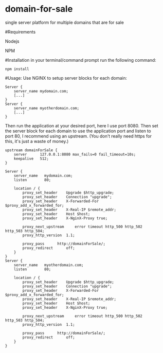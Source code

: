 # domain-for-sale
single server platform for multiple domains that are for sale

#Requirements

Nodejs

NPM

#Installation
in your terminal/command prompt run the following command:

	npm install



#Usage:
Use NGINX to setup server blocks for each domain:

	Server {
		server_name mydomain.com;
		[...]
	}
	Server {
		server_name myotherdomain.com;
		[...]
	}

Then run the application at your desired port, here I use port 8080.
Then set the server block for each domain to use the application port and listen to port 80, 
I recommend using an upstream.
(You don't really need https for this, it's just a waste of money.)



	upstream domainForSale {
		server		127.0.0.1:8080 max_fails=0 fail_timeout=10s;
		keepalive	512;
	}

	Server {
		server_name   mydomain.com;
		listen        80;
		
		location / {
			proxy_set_header 	Upgrade $http_upgrade;
			proxy_set_header 	Connection "upgrade";
			proxy_set_header 	X-Forwarded-For $proxy_add_x_forwarded_for;
			proxy_set_header 	X-Real-IP $remote_addr;
			proxy_set_header 	Host $host;
			proxy_set_header 	X-NginX-Proxy true;
			
			proxy_next_upstream 	error timeout http_500 http_502 http_503 http_504;
			proxy_http_version 	1.1;
			
			proxy_pass 		http://domainForSale/;
			proxy_redirect 		off;
		}
	}
	Server {
		server_name   myotherdomain.com;
		listen        80;
		
		location / {
			proxy_set_header 	Upgrade $http_upgrade;
			proxy_set_header 	Connection "upgrade";
			proxy_set_header 	X-Forwarded-For $proxy_add_x_forwarded_for;
			proxy_set_header 	X-Real-IP $remote_addr;
			proxy_set_header 	Host $host;
			proxy_set_header 	X-NginX-Proxy true;
			
			proxy_next_upstream 	error timeout http_500 http_502 http_503 http_504;
			proxy_http_version 	1.1;
			
			proxy_pass 		http://domainForSale/;
			proxy_redirect 		off;
		}
	}
